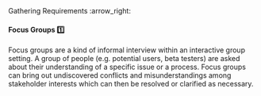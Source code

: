 <link rel="stylesheet" href="{{baseUrl}}/css/textbook.css">

<div class="website-content">

<div id="path">Gathering Requirements :arrow_right: </div>

<div id="title">

#### Focus Groups :one:

</div>

<div id="body">

Focus groups are a kind of informal interview within an interactive group setting. A group of people (e.g. potential users, beta testers) are asked about their understanding of a specific issue or a process.  Focus groups can bring out undiscovered conflicts and misunderstandings among stakeholder interests which can then be resolved or clarified as necessary.

</div>

<div id="extras">
<div>

</div>
